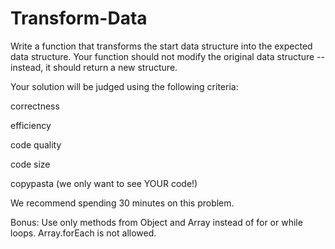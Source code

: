 # Transform-Data

Write a function that transforms the start data structure into the expected data structure. Your function should not modify the original data structure -- instead, it should return a new structure.

Your solution will be judged using the following criteria:

correctness

efficiency

code quality

code size

copypasta (we only want to see YOUR code!)


We recommend spending 30 minutes on this problem.

Bonus: Use only methods from Object and Array instead of for or while loops. Array.forEach is not allowed.